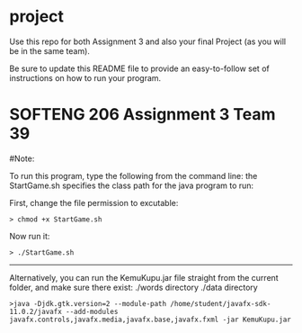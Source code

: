 # project

Use this repo for both Assignment 3 and also your final Project (as you will be in the same team). 

Be sure to update this README file to provide an easy-to-follow set of instructions on how to run your program. 


# SOFTENG 206 Assignment 3 Team 39

#Note:

To run this program, type the following from the command line:
the StartGame.sh specifies the class path for the java program to run:


First, change the file permission to excutable:

```
> chmod +x StartGame.sh
```

Now run it:

```
> ./StartGame.sh
```

-------------------------------------------------------------------

Alternatively, you can run the KemuKupu.jar file straight from the current folder, and make sure there exist:
 ./words directory
 ./data directory

```
>java -Djdk.gtk.version=2 --module-path /home/student/javafx-sdk-11.0.2/javafx --add-modules javafx.controls,javafx.media,javafx.base,javafx.fxml -jar KemuKupu.jar
```
